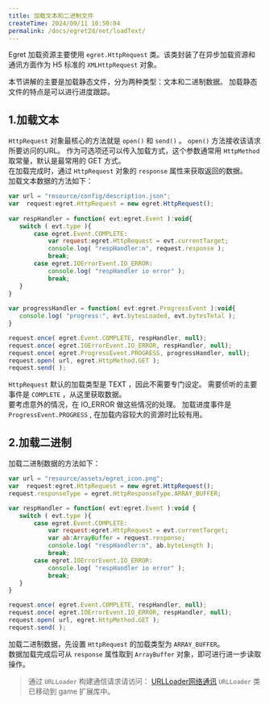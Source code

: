 ```yaml
---
title: 加载文本和二进制文件
createTime: 2024/09/11 10:50:04
permalink: /docs/egret2d/net/loadText/
---
```

Egret 加载资源主要使用 `egret.HttpRequest` 类。该类封装了在异步加载资源和通讯方面作为 H5 标准的 `XMLHttpRequest` 对象。

本节讲解的主要是加载静态文件，分为两种类型：文本和二进制数据。
加载静态文件的特点是可以进行进度跟踪。

## 1.加载文本   

`HttpRequest` 对象最核心的方法就是 `open()` 和 `send()` 。  `open()` 方法接收该请求所要访问的URL。 作为可选项还可以传入加载方式，这个参数通常用 `HttpMethod` 取常量，默认是最常用的 GET 方式。       
在加载完成时，通过 `HttpRequest` 对象的 `response` 属性来获取返回的数据。    
加载文本数据的方法如下：   

```javascript
var url = "resource/config/description.json";
var  request:egret.HttpRequest = new egret.HttpRequest();
        
var respHandler = function( evt:egret.Event ):void{
   switch ( evt.type ){
       case egret.Event.COMPLETE:
           var request:egret.HttpRequest = evt.currentTarget;
           console.log( "respHandler:n", request.response );
           break;
       case egret.IOErrorEvent.IO_ERROR:
           console.log( "respHandler io error" );
           break;
   }
}
        
var progressHandler = function( evt:egret.ProgressEvent ):void{
   console.log( "progress:", evt.bytesLoaded, evt.bytesTotal );
}

request.once( egret.Event.COMPLETE, respHandler, null);
request.once( egret.IOErrorEvent.IO_ERROR, respHandler, null);
request.once( egret.ProgressEvent.PROGRESS, progressHandler, null);
request.open( url, egret.HttpMethod.GET ); 
request.send( );
```
`HttpRequest` 默认的加载类型是 TEXT ，因此不需要专门设定。
需要侦听的主要事件是 `COMPLETE` ，从这里获取数据。   
要考虑意外的情况，在 IO_ERROR 做这些情况的处理。
加载进度事件是 `ProgressEvent.PROGRESS` , 在加载内容较大的资源时比较有用。

## 2.加载二进制   
加载二进制数据的方法如下：

```javascript
var url = "resource/assets/egret_icon.png";
var  request:egret.HttpRequest = new egret.HttpRequest();
request.responseType = egret.HttpResponseType.ARRAY_BUFFER;

var respHandler = function( evt:egret.Event ):void {
   switch ( evt.type ){
       case egret.Event.COMPLETE:
           var request:egret.HttpRequest = evt.currentTarget;
           var ab:ArrayBuffer = request.response;
           console.log( "respHandler:n", ab.byteLength );
           break;
       case egret.IOErrorEvent.IO_ERROR:
           console.log( "respHandler io error" );
           break;
   }
}

request.once( egret.Event.COMPLETE, respHandler, null);
request.once( egret.IOErrorEvent.IO_ERROR, respHandler, null);
request.open( url, egret.HttpMethod.GET );
request.send( );
```
加载二进制数据，先设置 `HttpRequest` 的加载类型为 `ARRAY_BUFFER`。   
数据加载完成后可从 `response` 属性取到 `ArrayBuffer` 对象，即可进行进一步读取操作。  

>通过 `URLLoader` 构建通信请求请访问：
[URLLoader网络通讯](../../../extension/game/URLLoaderNetwork/README.md)
`URLLoader` 类已移动到 game 扩展库中。
